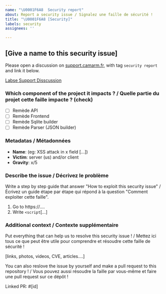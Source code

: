 ```yaml
---
name: "\U0001F6A8  Security report"
about: Report a security issue / Signalez une faille de sécurité !
title: "\U0001F6A8 [Security]"
labels: security
assignees: ''

---
```


## [Give a name to this security issue]

Please open a discussion on [support.camarm.fr](https://support.camarm.fr), with tag `security report` and link it below.

[Labse Support Disscussion](https://support.camarm.fr)

### Which component of the project it impacts ? / Quelle partie du projet cette faille impacte ? (check)
- [ ] Remède API
- [ ] Remède Frontend
- [ ] Remède Sqlite builder
- [ ] Remède Parser (JSON builder)

### Metadatas / Métadonnées
- **Name**:  (eg: XSS attack in x field [...])
- **Victim**: server (us) and/or client
- **Gravity**: x/5

### Describe the issue / Décrivez le problème
Write a step by step guide that answer "How to exploit this security issue" / Écrivez un guide étape par étape qui répond à la question "Comment exploiter cette faille".

1. Go to https://....
2. Write `<script`[...]

### Additional context / Contexte supplémentaire
Put everything that can help us to resolve this security issue ! / Mettez ici tous ce que peut être utile pour comprendre et résoudre cette faille de sécurité !

[links, photos, videos, CVE, articles....]

You can also reslove the issue by yourself and make a pull request to this repository ! / Vous pouvez aussi résoudre la faille par vous-même et faire une pull request sur ce dépôt !

Linked PR: #[id]
